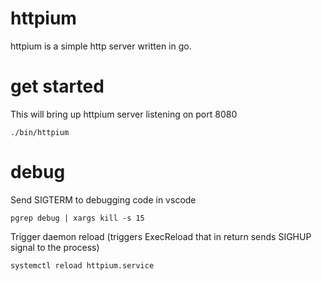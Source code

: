 # httpium

httpium is a simple http server written in go.

# get started

This will bring up httpium server listening on port 8080
```console
./bin/httpium
```

# debug

Send SIGTERM to debugging code in vscode
```console
pgrep debug | xargs kill -s 15
```

Trigger daemon reload (triggers ExecReload that in return sends SIGHUP signal to the process)
```console
systemctl reload httpium.service
```